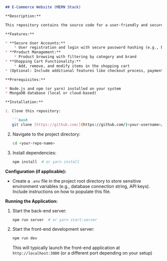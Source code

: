 ```markdown
## E-Commerce Website (MERN Stack)

**Description:**

This repository contains the source code for a user-friendly and secure e-commerce website developed using the MERN stack (MongoDB, Express.js, React.js, Node.js) and Tailwind CSS. The project prioritizes a seamless user experience for customers while ensuring robust security measures to protect user data.

**Features:**

* **Secure User Accounts:**
    * User registration and login with secure password hashing (e.g., bcrypt)
* **Product Management:**
    * Product browsing with filtering by category and brand
* **Shopping Cart Functionality:**
    * Add, remove, and modify items in the shopping cart
* (Optional: Include additional features like checkout process, payment integration, user reviews, etc. based on your project's scope)

**Prerequisites:**

* Node.js and npm (or yarn) installed on your system
* MongoDB database (local or cloud-based)

**Installation:**

1. Clone this repository:

   ```bash
   git clone [https://github.com/](https://github.com/)<your-username>/<your-repo-name>.git
   ```

2. Navigate to the project directory:

   ```bash
   cd <your-repo-name>
   ```

3. Install dependencies:

   ```bash
   npm install  # or yarn install
   ```

**Configuration (if applicable):**

* Create a `.env` file in the project root directory to store sensitive environment variables (e.g., database connection string, API keys). Include instructions on how to populate this file.

**Running the Application:**

1. Start the back-end server:

   ```bash
   npm run server  # or yarn start:server
   ```

2. Start the front-end development server:

   ```bash
   npm run dev 
   ```

   This will typically launch the front-end application at `http://localhost:3000` (or a different port depending on your setup)
